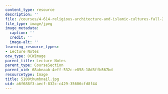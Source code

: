 ```yaml
---
content_type: resource
description: ''
file: /courses/4-614-religious-architecture-and-islamic-cultures-fall-2002/a6f688f3aecf832cc42935606cfd8f44_5100thumbnail.jpg
file_type: image/jpeg
image_metadata:
  caption: ''
  credit: ''
  image-alt: ''
learning_resource_types:
- Lecture Notes
ocw_type: OCWImage
parent_title: Lecture Notes
parent_type: CourseSection
parent_uid: 68abeaab-4eff-532c-e858-18d3ffb567bd
resourcetype: Image
title: 5100thumbnail.jpg
uid: a6f688f3-aecf-832c-c429-35606cfd8f44
---
```

